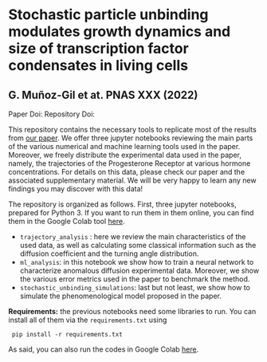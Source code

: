 # Stochastic particle unbinding modulates growth dynamics and size of transcription factor condensates in living cells
## G. Muñoz-Gil et at. PNAS XXX (2022)

Paper Doi: 
Repository Doi: 

This repository contains the necessary tools to replicate most of the results from [our paper](). We offer three jupyter notebooks reviewing the main parts of the various numerical and machine learning tools used in the paper. Moreover, we freely distribute the experimental data used in the paper, namely, the trajectories of the Progesterone Receptor at various hormone concentrations. For details on this data, please check our paper and the associated supplementary material. We will be very happy to learn any new findings you may discover with this data!

The repository is organized as follows. First, three jupyter notebooks, prepared for Python 3. If you want to run them in them online, you can find them in the Google Colab tool [here]().

- `trajectory_analysis` : here we review the main characteristics of the used data, as well as calculating some classical information such as the diffusion coefficient and the turning angle distribution.
- `ml_analysis`: in this notebook we show how to train a neural network to characterize anomalous diffusion experimental data. Moreover, we show the various error metrics used in the paper to benchmark the method.
- `stochastic_unbinding_simulations`: last but not least, we show how to simulate the phenomenological model proposed in the paper.

**Requirements:** the previous notebooks need some libraries to run. You can install all of them via the `requirements.txt` using 

` pip install -r requirements.txt`

As said, you can also run the codes in Google Colab [here]().